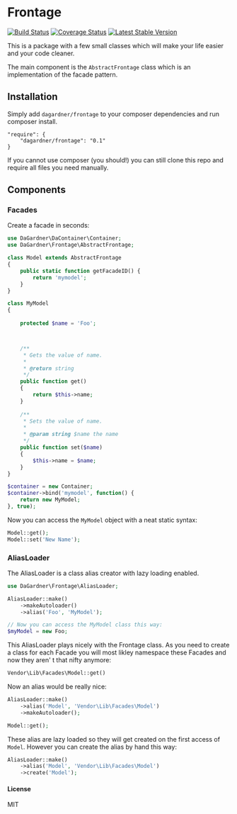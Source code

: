 # Frontage
[![Build Status](https://travis-ci.org/ChristianGaertner/Frontage.png?branch=master)](https://travis-ci.org/ChristianGaertner/Frontage)
[![Coverage Status](https://coveralls.io/repos/ChristianGaertner/Frontage/badge.png?branch=master)](https://coveralls.io/r/ChristianGaertner/Frontage?branch=master)
[![Latest Stable Version](https://poser.pugx.org/dagardner/frontage/v/stable.png)](https://packagist.org/packages/dagardner/frontage)

This is a package with a few small classes which will make your life easier and your code cleaner.

The main component is the `AbstractFrontage` class which is an implementation of the facade pattern.

## Installation

Simply add `dagardner/frontage` to your composer dependencies and run composer install.

    "require": {
        "dagardner/frontage": "0.1"
    }

If you cannot use composer (you should!) you can still clone this repo and require all files you need manually.

## Components

### Facades

Create a facade in seconds:

```php
use DaGardner\DaContainer\Container;
use DaGardner\Frontage\AbstractFrontage;

class Model extends AbstractFrontage
{
    public static function getFacadeID() {
        return 'mymodel';
    }
}

class MyModel
{
    
    protected $name = 'Foo';



    /**
     * Gets the value of name.
     *
     * @return string
     */
    public function get()
    {
        return $this->name;
    }
    
    /**
     * Sets the value of name.
     *
     * @param string $name the name
     */
    public function set($name)
    {
        $this->name = $name;
    }
}

$container = new Container;
$container->bind('mymodel', function() {
    return new MyModel;
}, true);
```

Now you can access the `MyModel` object with a neat static syntax:

```php
Model::get();
Model::set('New Name');
```

### AliasLoader

The AliasLoader is a class alias creator with lazy loading enabled.

```php
use DaGardner\Frontage\AliasLoader;

AliasLoader::make()
    ->makeAutoloader()
    ->alias('Foo', 'MyModel');

// Now you can access the MyModel class this way:
$myModel = new Foo;
```

This AliasLoader plays nicely with the Frontage class. As you need to create a class for
each Facade you will most likley namespace these Facades and now they aren' t that nifty anymore:

```php
Vendor\Lib\Facades\Model::get()
```

Now an alias would be really nice:

```php
AliasLoader::make()
    ->alias('Model', 'Vendor\Lib\Facades\Model')
    ->makeAutoloader();

Model::get();
```

These alias are lazy loaded so they will get created on the first access of `Model`. However you can create the alias by hand this way:

```php
AliasLoader::make()
    ->alias('Model', 'Vendor\Lib\Facades\Model')
    ->create('Model');
```


#### License
MIT